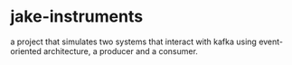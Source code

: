 # jake-instruments
 a project that simulates two systems that interact with kafka using event-oriented architecture, a producer and a consumer.
